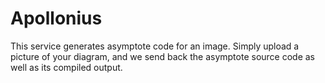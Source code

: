 # Apollonius
This service generates asymptote code for an image. Simply upload a picture of your diagram, and we send back the asymptote source code as well as its compiled output.
